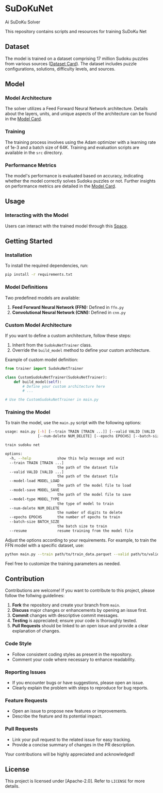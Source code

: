 # SuDoKuNet
Ai SuDoKu Solver

This repository contains scripts and resources for training SuDoKu Net

## Dataset

The model is trained on a dataset comprising 17 million Sudoku puzzles from various sources ([Dataset Card](https://huggingface.co/datasets/Ritvik19/Sudoku-Dataset)). The dataset includes puzzle configurations, solutions, difficulty levels, and sources.

## Model

### Model Architecture

The solver utilizes a Feed Forward Neural Network architecture. Details about the layers, units, and unique aspects of the architecture can be found in the [Model Card](https://huggingface.co/Ritvik19/SuDoKu-Net).

### Training

The training process involves using the Adam optimizer with a learning rate of 1e-3 and a batch size of 64K. Training and evaluation scripts are available in the `src` directory.

### Performance Metrics

The model's performance is evaluated based on accuracy, indicating whether the model correctly solves Sudoku puzzles or not. Further insights on performance metrics are detailed in the [Model Card](https://huggingface.co/Ritvik19/SuDoKu-Net).

## Usage

### Interacting with the Model

Users can interact with the trained model through this [Space](https://huggingface.co/spaces/Ritvik19/SuDoKuNet).

## Getting Started

### Installation

To install the required dependencies, run:

```bash
pip install -r requirements.txt
```

### Model Definitions

Two predefined models are available:

1. **Feed Forward Neural Network (FFN):** Defined in `ffn.py`
2. **Convolutional Neural Network (CNN):** Defined in `cnn.py`

### Custom Model Architecture

If you want to define a custom architecture, follow these steps:

1. Inherit from the `SudokuNetTrainer` class.
2. Override the `build_model` method to define your custom architecture.

Example of custom model definition:

```python
from trainer import SudokuNetTrainer

class CustomSudokuNetTrainer(SudokuNetTrainer):
    def build_model(self):
        # Define your custom architecture here
        # ...

# Use the CustomSudokuNetTrainer in main.py
```

### Training the Model

To train the model, use the `main.py` script with the following options:

```bash
usage: main.py [-h] [--train TRAIN [TRAIN ...]] [--valid VALID [VALID ...]] [--model-load MODEL_LOAD] [--model-save MODEL_SAVE] [--model-type MODEL_TYPE]
               [--num-delete NUM_DELETE] [--epochs EPOCHS] [--batch-size BATCH_SIZE] [--resume]

train sudoku net

options:
  -h, --help            show this help message and exit
  --train TRAIN [TRAIN ...]
                        the path of the dataset file
  --valid VALID [VALID ...]
                        the path of the dataset file
  --model-load MODEL_LOAD
                        the path of the model file to load
  --model-save MODEL_SAVE
                        the path of the model file to save
  --model-type MODEL_TYPE
                        the type of model to train
  --num-delete NUM_DELETE
                        the number of digits to delete
  --epochs EPOCHS       the number of epochs to train
  --batch-size BATCH_SIZE
                        the batch size to train
  --resume              resume training from the model file
```

Adjust the options according to your requirements. For example, to train the FFN model with a specific dataset, use:

```bash
python main.py --train path/to/train_data.parquet --valid path/to/valid_data.parquet --model-type ffn
```

Feel free to customize the training parameters as needed.

## Contribution

Contributions are welcome! If you want to contribute to this project, please follow the follwing guidelines:

1. **Fork** the repository and create your branch from `main`.
2. **Discuss** major changes or enhancements by opening an issue first.
3. **Commit** changes with descriptive commit messages.
4. **Testing** is appreciated; ensure your code is thoroughly tested.
5. **Pull Requests** should be linked to an open issue and provide a clear explanation of changes.

### Code Style

- Follow consistent coding styles as present in the repository.
- Comment your code where necessary to enhance readability.

### Reporting Issues

- If you encounter bugs or have suggestions, please open an issue.
- Clearly explain the problem with steps to reproduce for bug reports.

### Feature Requests

- Open an issue to propose new features or improvements.
- Describe the feature and its potential impact.

### Pull Requests

- Link your pull request to the related issue for easy tracking.
- Provide a concise summary of changes in the PR description.

Your contributions will be highly appreciated and acknowledged!

## License

This project is licensed under [Apache-2.0]. Refer to `LICENSE` for more details.

